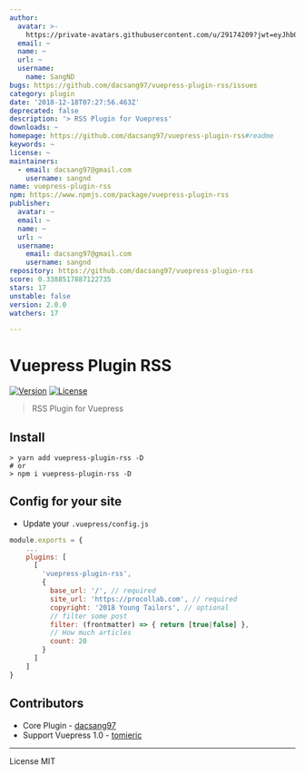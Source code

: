 ```yaml
---
author:
  avatar: >-
    https://private-avatars.githubusercontent.com/u/29174209?jwt=eyJhbGciOiJIUzI1NiIsInR5cCI6IkpXVCJ9.eyJpc3MiOiJnaXRodWIuY29tIiwiYXVkIjoicmF3LmdpdGh1YnVzZXJjb250ZW50LmNvbSIsImtleSI6ImtleTEiLCJleHAiOjE3MzQ2NzM5MjAsIm5iZiI6MTczNDY3MjcyMCwicGF0aCI6Ii91LzI5MTc0MjA5In0.qrZpdmvwe6hwcI2hn_Gm3ck8suRTkZbKdC_MMDbu3eg&v=4
  email: ~
  name: ~
  url: ~
  username:
    name: SangND
bugs: https://github.com/dacsang97/vuepress-plugin-rss/issues
category: plugin
date: '2018-12-18T07:27:56.463Z'
deprecated: false
description: '> RSS Plugin for Vuepress'
downloads: ~
homepage: https://github.com/dacsang97/vuepress-plugin-rss#readme
keywords: ~
license: ~
maintainers:
  - email: dacsang97@gmail.com
    username: sangnd
name: vuepress-plugin-rss
npm: https://www.npmjs.com/package/vuepress-plugin-rss
publisher:
  avatar: ~
  email: ~
  name: ~
  url: ~
  username:
    email: dacsang97@gmail.com
    username: sangnd
repository: https://github.com/dacsang97/vuepress-plugin-rss
score: 0.3388517887122735
stars: 17
unstable: false
version: 2.0.0
watchers: 17

---
```


# Vuepress Plugin RSS

<a href="https://www.npmjs.com/package/vuepress-plugin-rss"><img src="https://img.shields.io/npm/v/vuepress-plugin-rss.svg" alt="Version"></a>
<a href="https://www.npmjs.com/package/vuepress-plugin-rss"><img src="https://img.shields.io/npm/l/vuepress-plugin-rss.svg" alt="License"></a>

> RSS Plugin for Vuepress

## Install

```
> yarn add vuepress-plugin-rss -D
# or
> npm i vuepress-plugin-rss -D
```

## Config for your site

- Update your `.vuepress/config.js`

```js
module.exports = {
    ...
    plugins: [
      [
        'vuepress-plugin-rss',
        {
          base_url: '/', // required
          site_url: 'https://procollab.com', // required
          copyright: '2018 Young Tailors', // optional
          // filter some post
          filter: (frontmatter) => { return [true|false] },
          // How much articles
          count: 20
        }
      ]
    ]
}
```

## Contributors

- Core Plugin - [dacsang97](https://github.com/dacsang97)
- Support Vuepress 1.0 - [tomieric](https://github.com/tomieric)

---

License MIT
